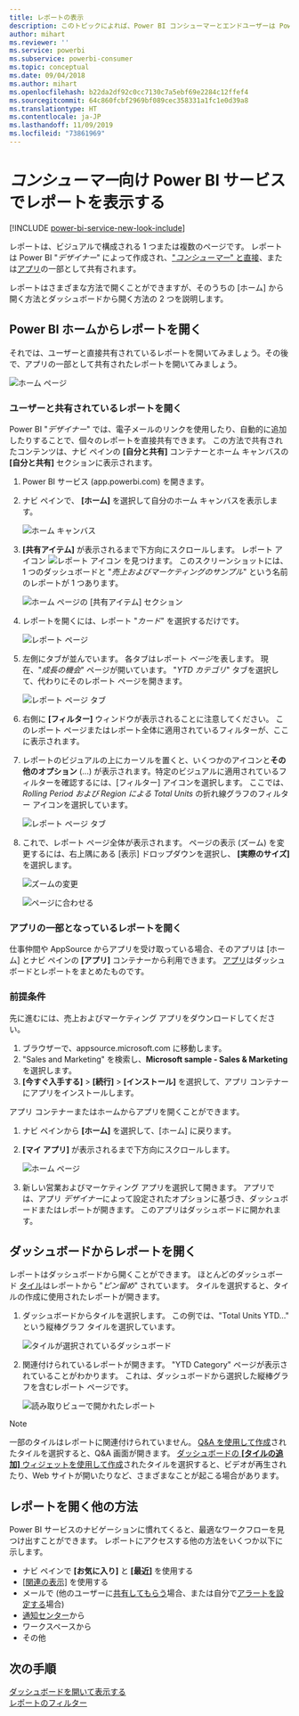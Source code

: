 ```yaml
---
title: レポートの表示
description: このトピックによれば、Power BI コンシューマーとエンドユーザーは Power BI レポートを開いて確認する必要がありました。
author: mihart
ms.reviewer: ''
ms.service: powerbi
ms.subservice: powerbi-consumer
ms.topic: conceptual
ms.date: 09/04/2018
ms.author: mihart
ms.openlocfilehash: b22da2df92c0cc7130c7a5ebf69e2284c12ffef4
ms.sourcegitcommit: 64c860fcbf2969bf089cec358331a1fc1e0d39a8
ms.translationtype: HT
ms.contentlocale: ja-JP
ms.lasthandoff: 11/09/2019
ms.locfileid: "73861969"
---
```

# <a name="view-a-report-in-the-power-bi-service-for-consumers"></a>*コンシューマー*向け Power BI サービスでレポートを表示する

[!INCLUDE [power-bi-service-new-look-include](../includes/power-bi-service-new-look-include.md)]

レポートは、ビジュアルで構成される 1 つまたは複数のページです。 レポートは Power BI "*デザイナー*" によって作成され、["*コンシューマー*" と直接](end-user-shared-with-me.md)、または[アプリ](end-user-apps.md)の一部として共有されます。 

レポートはさまざまな方法で開くことができますが、そのうちの [ホーム] から開く方法とダッシュボードから開く方法の 2 つを説明します。 

<!-- add art-->


## <a name="open-a-report-from-power-bi-home"></a>Power BI ホームからレポートを開く
それでは、ユーザーと直接共有されているレポートを開いてみましょう。その後で、アプリの一部として共有されたレポートを開いてみましょう。

   ![ホーム ページ](./media/end-user-report-open/power-bi-home-canvas.png)

### <a name="open-a-report-that-has-been-shared-with-you"></a>ユーザーと共有されているレポートを開く
Power BI "*デザイナー*" では、電子メールのリンクを使用したり、自動的に追加したりすることで、個々のレポートを直接共有できます。 この方法で共有されたコンテンツは、ナビ ペインの **[自分と共有]** コンテナーとホーム キャンバスの **[自分と共有]** セクションに表示されます。

1. Power BI サービス (app.powerbi.com) を開きます。

2. ナビ ペインで、 **[ホーム]** を選択して自分のホーム キャンバスを表示します。  

   ![ホーム キャンバス](./media/end-user-report-open/power-bi-select-home-new.png)
   
3. **[共有アイテム]** が表示されるまで下方向にスクロールします。 レポート アイコン ![レポート アイコン](./media/end-user-report-open/power-bi-report-icon.png) を見つけます。 このスクリーンショットには、1 つのダッシュボードと "*売上およびマーケティングのサンプル*" という名前のレポートが 1 つあります。 
   
   ![ホーム ページの [共有アイテム] セクション](./media/end-user-report-open/power-bi-shared-new.png)

4. レポートを開くには、レポート "*カード*" を選択するだけです。

   ![レポート ページ](./media/end-user-report-open/power-bi-open.png)

5. 左側にタブが並んでいます。  各タブはレポート *ページ*を表します。 現在、"*成長の機会*" ページが開いています。 "*YTD カテゴリ*" タブを選択して、代わりにそのレポート ページを開きます。 

   ![レポート ページ タブ](./media/end-user-report-open/power-bi-ytd.png)

6. 右側に **[フィルター]** ウィンドウが表示されることに注意してください。 このレポート ページまたはレポート全体に適用されているフィルターが、ここに表示されます。

7. レポートのビジュアルの上にカーソルを置くと、いくつかのアイコンと**その他のオプション** (...) が表示されます。特定のビジュアルに適用されているフィルターを確認するには、[フィルター] アイコンを選択します。 ここでは、*Rolling Period および Region による Total Units* の折れ線グラフのフィルター アイコンを選択しています。

   ![レポート ページ タブ](./media/end-user-report-open/power-bi-visual-filters.png)

6. これで、レポート ページ全体が表示されます。 ページの表示 (ズーム) を変更するには、右上隅にある [表示] ドロップダウンを選択し、 **[実際のサイズ]** を選択します。

   ![ズームの変更](./media/end-user-report-open/power-bi-fit-new.png)

   ![ページに合わせる](./media/end-user-report-open/power-bi-actual.png)

### <a name="open-a-report-that-is-part-of-an-app"></a>アプリの一部となっているレポートを開く
仕事仲間や AppSource からアプリを受け取っている場合、そのアプリは [ホーム] とナビ ペインの **[アプリ]** コンテナーから利用できます。 [アプリ](end-user-apps.md)はダッシュボードとレポートをまとめたものです。

### <a name="prerequisites"></a>前提条件
先に進むには、売上およびマーケティング アプリをダウンロードしてください。
1. ブラウザーで、appsource.microsoft.com に移動します。
1. "Sales and Marketing" を検索し、**Microsoft sample - Sales & Marketing** を選択します。
1. **[今すぐ入手する]**  >  **[続行]**  >  **[インストール]** を選択して、アプリ コンテナーにアプリをインストールします。 

アプリ コンテナーまたはホームからアプリを開くことができます。
1. ナビ ペインから **[ホーム]** を選択して、[ホーム] に戻ります。

7. **[マイ アプリ]** が表示されるまで下方向にスクロールします。

   ![ホーム ページ](./media/end-user-report-open/power-bi-app.png)

8. 新しい営業およびマーケティング アプリを選択して開きます。 アプリでは、アプリ *デザイナー*によって設定されたオプションに基づき、ダッシュボードまたはレポートが開きます。 このアプリはダッシュボードに開かれます。  


## <a name="open-a-report-from-a-dashboard"></a>ダッシュボードからレポートを開く
レポートはダッシュボードから開くことができます。 ほとんどのダッシュボード [タイル](end-user-tiles.md)はレポートから "*ピン留め*" されています。 タイルを選択すると、タイルの作成に使用されたレポートが開きます。 

1. ダッシュボードからタイルを選択します。 この例では、"Total Units YTD..." という縦棒グラフ タイルを選択しています。

    ![タイルが選択されているダッシュボード](./media/end-user-report-open/power-bi-dashboard.png)

2.  関連付けられているレポートが開きます。 "YTD Category" ページが表示されていることがわかります。 これは、ダッシュボードから選択した縦棒グラフを含むレポート ページです。

    ![読み取りビューで開かれたレポート](./media/end-user-report-open/power-bi-report-tabs.png)

> [!NOTE]
> 一部のタイルはレポートに関連付けられていません。 [Q&A を使用して作成](end-user-q-and-a.md)されたタイルを選択すると、Q&A 画面が開きます。 [ダッシュボードの **[タイルの追加]** ウィジェットを使用して作成](../service-dashboard-add-widget.md)されたタイルを選択すると、ビデオが再生されたり、Web サイトが開いたりなど、さまざまなことが起こる場合があります。  


##  <a name="still-more-ways-to-open-a-report"></a>レポートを開く他の方法
Power BI サービスのナビゲーションに慣れてくると、最適なワークフローを見つけ出すことができます。 レポートにアクセスする他の方法をいくつか以下に示します。
- ナビ ペインで **[お気に入り]** と **[最近]** を使用する    
- [[関連の表示]](end-user-related.md) を使用する    
- メールで (他のユーザーに[共有してもらう](../service-share-reports.md)場合、または自分で[アラートを設定する](end-user-alerts.md)場合)    
- [通知センター](end-user-notification-center.md)から    
- ワークスペースから
- その他

## <a name="next-steps"></a>次の手順
[ダッシュボードを開いて表示する](end-user-dashboard-open.md)    
[レポートのフィルター](end-user-report-filter.md)

